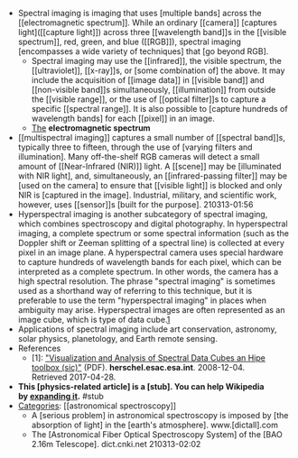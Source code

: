 - Spectral imaging is imaging that uses [multiple bands] across the [[electromagnetic spectrum]]. While an ordinary [[camera]] [captures light]([[capture light]]) across three [[wavelength band]]s in the [[visible spectrum]], red, green, and blue ([[RGB]]), spectral imaging [encompasses a wide variety of techniques] that [go beyond RGB]. 
    - Spectral imaging may use the [[infrared]], the visible spectrum, the [[ultraviolet]], [[x-ray]]s, or [some combination of] the above. It may include the acquisition of [[image data]] in [[visible band]] and [[non-visible band]]s simultaneously, [[illumination]] from outside the [[visible range]], or the use of [[optical filter]]s to capture a specific [[spectral range]]. It is also possible to [capture hundreds of wavelength bands] for each [[pixel]] in an image.
    - [The](https://en.wikipedia.org/wiki/File:Electromagnetic-Spectrum.svg) **electromagnetic spectrum**
- [[multispectral imaging]] captures a small number of [[spectral band]]s, typically three to fifteen, through the use of [varying filters and illumination]. Many off-the-shelf RGB cameras will detect a small amount of [[Near-Infrared (NIR)]] light. A [[scene]] may be [illuminated with NIR light], and, simultaneously, an [[infrared-passing filter]] may be [used on the camera] to ensure that [[visible light]] is blocked and only NIR is [captured in the image]. Industrial, military, and scientific work, however, uses [[sensor]]s [built for the purpose].
210313-01:56
- Hyperspectral imaging is another subcategory of spectral imaging, which combines spectroscopy and digital photography. In hyperspectral imaging, a complete spectrum or some spectral information (such as the Doppler shift or Zeeman splitting of a spectral line) is collected at every pixel in an image plane. A hyperspectral camera uses special hardware to capture hundreds of wavelength bands for each pixel, which can be interpreted as a complete spectrum. In other words, the camera has a high spectral resolution. The phrase "spectral imaging" is sometimes used as a shorthand way of referring to this technique, but it is preferable to use the term "hyperspectral imaging" in places when ambiguity may arise. Hyperspectral images are often represented as an image cube, which is type of data cube.[1](((2T80u6RyL)))
- Applications of spectral imaging include art conservation, astronomy, solar physics, planetology, and Earth remote sensing.
- References
    - [1]: ["Visualization and Analysis of Spectral Data Cubes an Hipe toolbox (sic)"](http://herschel.esac.esa.int/DP_wkshop/4_Gueguen_v2.pdf) (PDF). __herschel.esac.esa.int__. 2008-12-04. Retrieved 2017-04-28.
- __This [physics-related article] is a __[stub]__. You can help Wikipedia by __[expanding it](https://en.wikipedia.org/w/index.php?title=Spectral_imaging&action=edit)__.__ #stub
- [Categories](https://en.wikipedia.org/wiki/Help:Category): [[astronomical spectroscopy]]
    - A [serious problem] in astronomical spectroscopy is imposed by [the absorption of light] in the [earth's atmosphere]. www.[dictall].com
    - The [Astronomical Fiber Optical Spectroscopy System] of the [BAO 2.16m Telescope]. dict.cnki.net
210313-02:02
